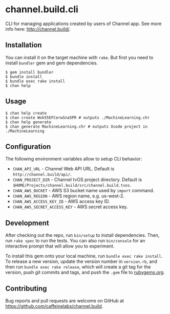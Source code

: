 # channel.build.cli

CLI for managing applications created by users of Channel app. See more info here: http://channel.build/.

## Installation

You can install it on the target machine with `rake`. But first you need to install `bundler` gem
and gem dependencies.

    $ gem install bundler
    $ bundle install
    $ bundle exec rake install
    $ chan help

## Usage

```shell
$ chan help create
$ chan create Wok55EFCerwSna5PR # outputs ./MachineLearning.chr
$ chan help generate
$ chan generate MachineLearning.chr # outputs Xcode project in ./MachineLearning
```

## Configuration

The following environment variables allow to setup CLI behavior:
- `CHAN_API_URL` - Channel Web API URL. Default is `http://channel.build/api/`.
- `CHAN_PROJECT_DIR` - Channel tvOS project directory. Default is `$HOME/Projects/channel.build/src/channel.build.tvos`.
- `CHAN_AWS_BUCKET` - AWS S3 bucket name used by `import` command.
- `CHAN_AWS_REGION` - AWS region name, e.g. us-west-2.
- `CHAN_AWS_ACCESS_KEY_ID` - AWS access key ID.
- `CHAN_AWS_SECRET_ACCESS_KEY` - AWS secret access key.

## Development

After checking out the repo, run `bin/setup` to install dependencies. Then, run `rake spec` to run the tests. You can also run `bin/console` for an interactive prompt that will allow you to experiment.

To install this gem onto your local machine, run `bundle exec rake install`. To release a new version, update the version number in `version.rb`, and then run `bundle exec rake release`, which will create a git tag for the version, push git commits and tags, and push the `.gem` file to [rubygems.org](https://rubygems.org).

## Contributing

Bug reports and pull requests are welcome on GitHub at https://github.com/caffeinelabs/channel.build.
